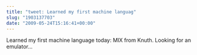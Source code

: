 ```yaml
---
title: "tweet: Learned my first machine languag"
slug: "1903137703"
date: "2009-05-24T15:16:41+00:00"
---
```

Learned my first machine language today: MIX from Knuth.  Looking for an emulator...